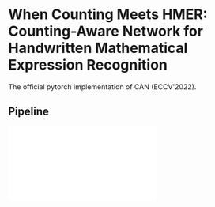 # When Counting Meets HMER: Counting-Aware Network for Handwritten Mathematical Expression Recognition

The official pytorch implementation of CAN (ECCV'2022).

## Pipeline

![CAN](./assets/CAN.pdf)
